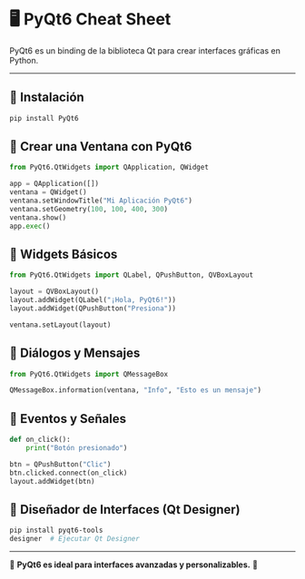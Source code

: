 # 🖥️ PyQt6 Cheat Sheet

PyQt6 es un binding de la biblioteca Qt para crear interfaces gráficas en Python.

---

## 🚀 Instalación
```bash
pip install PyQt6
```

## 📌 Crear una Ventana con PyQt6
```python
from PyQt6.QtWidgets import QApplication, QWidget

app = QApplication([])
ventana = QWidget()
ventana.setWindowTitle("Mi Aplicación PyQt6")
ventana.setGeometry(100, 100, 400, 300)
ventana.show()
app.exec()
```

## 🎨 Widgets Básicos
```python
from PyQt6.QtWidgets import QLabel, QPushButton, QVBoxLayout

layout = QVBoxLayout()
layout.addWidget(QLabel("¡Hola, PyQt6!"))
layout.addWidget(QPushButton("Presiona"))

ventana.setLayout(layout)
```

## 📂 Diálogos y Mensajes
```python
from PyQt6.QtWidgets import QMessageBox

QMessageBox.information(ventana, "Info", "Esto es un mensaje")
```

## 🔄 Eventos y Señales
```python
def on_click():
    print("Botón presionado")

btn = QPushButton("Clic")
btn.clicked.connect(on_click)
layout.addWidget(btn)
```

## 📑 Diseñador de Interfaces (Qt Designer)
```bash
pip install pyqt6-tools
designer  # Ejecutar Qt Designer
```

---

📌 **PyQt6 es ideal para interfaces avanzadas y personalizables.** 🚀
